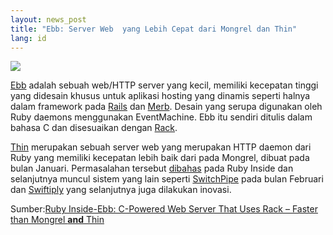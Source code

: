 ```yaml
---
layout: news_post
title: "Ebb: Server Web  yang Lebih Cepat dari Mongrel dan Thin"
lang: id
---
```


![](http://farm3.static.flickr.com/2131/2359133529_4ab701e173_o.jpg)

[Ebb][1] adalah sebuah web/HTTP server yang kecil, memiliki kecepatan
tinggi yang didesain khusus untuk aplikasi hosting yang dinamis seperti
halnya dalam framework pada [Rails][2] dan [Merb][3]. Desain yang serupa
digunakan oleh Ruby daemons menggunakan EventMachine. Ebb itu sendiri
ditulis dalam bahasa C dan disesuaikan dengan [Rack][4].

[Thin][5] merupakan sebuah server web yang merupakan HTTP daemon dari
Ruby yang memiliki kecepatan lebih baik dari pada Mongrel, dibuat pada
bulan Januari. Permasalahan tersebut [dibahas][6] pada Ruby Inside dan
selanjutnya muncul sistem yang lain seperti [SwitchPipe][7] pada bulan
Februari dan [Swiftiply][8] yang selanjutnya juga dilakukan inovasi.

Sumber:[Ruby Inside-Ebb: C-Powered Web Server That Uses Rack – Faster
than Mongrel **and** Thin][9]



[1]: http://ebb.rubyforge.org/ 
[2]: http://en.wikipedia.org/wiki/Ruby_on_rails 
[3]: http://merbivore.com/ 
[4]: http://rack.rubyforge.org/ 
[5]: http://www.rubyinside.com/thin-a-ruby-http-daemon-thats-faster-than-mongrel-688.html 
[6]: http://www.rubyinside.com/no-true-mod_ruby-is-damaging-rubys-viability-on-the-web-693.html 
[7]: http://switchpipe.org/ 
[8]: http://swiftiply.swiftcore.org/ 
[9]: http://www.rubyinside.com/ebb-web-framework-http-server-786.html 
